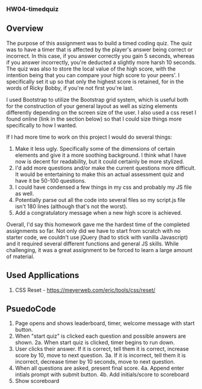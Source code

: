 ### HW04-timedquiz

## Overview
The purpose of this assignment was to build a timed coding quiz.  The quiz was to have a timer that is affected by the player's answer being correct or incorrect.  In this case, if you answer correctly you gain 5 seconds, whereas if you answer incorrectly, you're deducted a slightly more harsh 10 seconds.  The quiz was also to store the local value of the high score, with the intention being that you can compare your high score to your peers'. I specifically set it up so that only the highest score is retained, for in the words of Ricky Bobby, if you're not first you're last. 

I used Bootstrap to utilize the Bootstrap grid system, which is useful both for the construction of your general layout as well as  sizing elements differently depending on the screen size of the user.  I also used a css reset I found online (link in the section below) so that I could size things more specifically to how I wanted.  

If I had more time to work on this project I would do several things:
1. Make it less ugly.  Specifically some of the dimensions of certain elements and give it a more soothing background.  I think what I have now is decent for readability, but it could certainly be more stylized. 
2. I'd add more questions and/or make the current questions more difficult.  It would be entertaining to make this an actual assessment quiz and have it be 50-100 questions.
3. I could have condensed a few things in my css and probably my JS file as well.
4. Potentially parse out all the code into several files so my script.js file isn't 180 lines (although that's not the worst).
5. Add a congratulatory message when a new high score is achieved. 

Overall, I'd say this homework gave me the hardest time of the completed assignments so far.  Not only did we have to start from scratch with no starter code, we couldn't use jQuery (had to stick with vanilla Javascript) and it required several different functions and general JS skills.  While challenging, it was a great assignment to be forced to learn a large amount of material. 

## Used Appllications
1. CSS Reset - https://meyerweb.com/eric/tools/css/reset/

## PsuedoCode
1. Page opens and shows leaderboard, timer, welcome message with start button.
2. When "start quiz" is clicked each question and possible answers are shown.
    2a. When start quiz is clicked, timer begins to run down.
3. User clicks their answer. If it is correct, tell them it is correct, increase score by 10, move to next question.
    3a. If it is incorrect, tell them it is incorrect, decrease timer by 10 seconds, move to next question.
4. When all questions are asked, present final score.
    4a. Append enter intials prompt with submit button. 
    4b. Add initials/score to scoreboard
5. Show scoreboard


